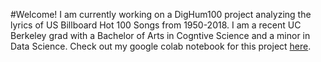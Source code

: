 #Welcome!
I am currently working on a DigHum100 project analyzing the lyrics of US Billboard Hot 100 Songs from 1950-2018. I am a recent UC Berkeley grad with a Bachelor of Arts in Cogntive Science and a minor in Data Science. Check out my google colab notebook for this project [here](https://drive.google.com/file/d/1M3uG33s0Fw5GbTFT-0bhbLgzyPurx75a/view?usp=sharing). 
